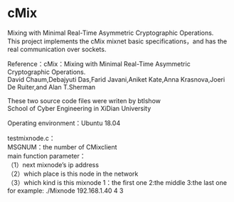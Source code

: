 # cMix
Mixing with Minimal Real-Time Asymmetric Cryptographic Operations.    
This project implements the cMix mixnet basic specifications，and has the real communication over sockets.

Reference：cMix：Mixing with Minimal Real-Time Asymmetric Cryptographic Operations.         
          David Chaum,Debajyuti Das,Farid Javani,Aniket Kate,Anna Krasnova,Joeri De Ruiter,and Alan T.Sherman
          
These two source code files were writen by btlshow            
School of Cyber Engineering in XiDian University

Operating environment：Ubuntu 18.04

testmixnode.c：      
MSGNUM：the number of CMixclient         
main function parameter：      
（1）next mixnode’s ip address  
（2）which place is this node in the network        
（3）which kind is this mixnode  1：the first one 2:the middle 3:the last one      
for example: ./Mixnode 192.168.1.40 4 3
